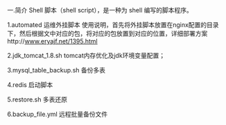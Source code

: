 
一.简介
Shell 脚本（shell script），是一种为 shell 编写的脚本程序。

1.automated 运维外挂脚本
使用说明，首先将外挂脚本放置在nginx配置的目录下，然后根据文中对应的包，将对应的包放置到对应的位置，详细部署方案http://www.eryajf.net/1395.html

2.jdk_tomcat_1.8.sh tomcat内存优化及jdk环境变量配置；

3.mysql_table_backup.sh  备份多表

4.redis  启动脚本

5.restore.sh 多表还原

6.backup_file.yml 远程批量备份文件
